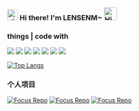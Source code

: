 
<div>
  <h3>
  <img src="https://media.giphy.com/media/hvRJCLFzcasrR4ia7z/giphy.gif" width="25" alt="手势">
  Hi there! I'm LENSENM~ 
  <img src="https://emojis.slackmojis.com/emojis/images/1588866973/8934/hellokittydance.gif?1588866973" alt="Hi" width="30" />
</h3>


<h3>things | code with</h3>

![](https://img.shields.io/badge/-Nodejs-43853d?style=flat-square&logo=Node.js&logoColor=white) ![](https://img.shields.io/badge/-JavaScript-e5cd0c?style=flat-square&logo=JavaScript&labelColor=f7df1e&logoColor=000) ![](https://img.shields.io/badge/-TypeScript-3178C6?style=flat-square&logo=TypeScript&logoColor=white&color=blue) ![](https://img.shields.io/badge/-Vue.js-29beb0?style=flat-square&logo=vue.js&labelColor=ffffff&color=4FC08D) ![](https://img.shields.io/badge/-React-29beb0?style=flat-square&logo=React&labelColor=ffffff&color=61DAFB) ![](https://img.shields.io/badge/-WebPack-1C78C0?style=flat-square&logo=WebPack&logoColor=white) ![](https://img.shields.io/badge/-MiniProgram-008000?style=flat-square&logo=WeChat&labelColor=fff&color=07C160)


[![Top Langs](https://github-readme-stats.vercel.app/api/top-langs/?username=LENSENM&theme=blueberry )](https://github.com/LENSENM/github-readme-stats)

<h3>个人项目</h3>

[![Focus Repo](https://github-readme-stats.vercel.app/api/pin/?username=LENSENM&repo=Arc&show_owner=true)](https://github.com/LENSENM/mock_redux_source_code)
[![Focus Repo](https://github-readme-stats.vercel.app/api/pin/?username=LENSENM&repo=Arc&show_owner=true)](https://github.com/LENSENM/https://github.com/LENSENM/redux-encapsulation_hook)
[![Focus Repo](https://github-readme-stats.vercel.app/api/pin/?username=LENSENM&repo=Arc&show_owner=true)](https://github.com/LENSENM/vue_binding_source_codesource)




</div>



   
